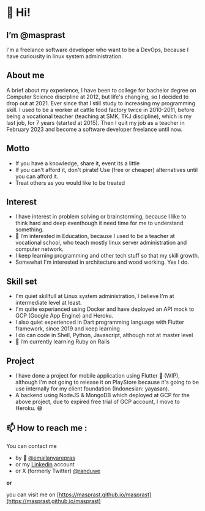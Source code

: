 # 👋 Hi!
## I’m @masprast
I'm a freelance software developer who want to be a DevOps, because I have curiousity in linux system administration.

## About me
A brief about my experience, I have been to college for bachelor degree on Computer Science discipline at 2012, but life's changing, so I decided to drop out at 2021. Ever since that I still study to increasing my programming skill. I used to be a worker at cattle food factory twice in 2010-2011, before being a vocational teacher (teaching at SMK, TKJ discipline), which is my last job, for 7 years (started at 2015). Then I quit my job as a teacher in February 2023 and become a software developer freelance until now.

## Motto
- If you have a knowledge, share it, event its a little
- If you can't afford it, don't pirate! Use (free or cheaper) alternatives until you can afford it.
- Treat others as you would like to be treated

## Interest
- I have interest in problem solving or brainstorming, because I like to think hard and deep eventhough it need time for me to understand something.
- 👀 I’m interested in Education, because I used to be a teacher at vocational school, who teach mostly linux server administration and computer network.
- I keep learning programming and other tech stuff so that my skill growth.
- Somewhat I'm interested in architecture and wood working. Yes I do.

## Skill set
- I'm quiet skillfull at Linux system administration, I believe I'm at intermediate level at least.
- I'm quite experianced using Docker and have deployed an API mock to GCP (Google App Engine) and Heroku.
- I also quiet experienced in Dart programming language with Flutter framework, since 2019 and keep learning
- I do can code in Shell, Python, Javascript, although not at master level
- 🌱 I’m currently learning Ruby on Rails

## Project
- I have done a project for mobile application using Flutter 📱 (WIP), although I'm not going to release it on PlayStore because it's going to be use internally for my client foundation (Indonesian: yayasan).
- A backend using NodeJS & MongoDB which deployed at GCP for the above project, due to expired free trial of GCP account, I move to Heroku. 😅

## 📫 How to reach me :
You can contact me
- by 📧 [@emailanyarepras](mailto:emailanyarepras@gmail.com)
- or my [Linkedin](https://www.linkedin.com/in/masprast) account
- or X (formerly Twitter) [@randuwe](https://twitter.com/randuwe)

**or**

you can visit me on [https://masprast.github.io/masprast](https://masprast.github.io/masprast)
